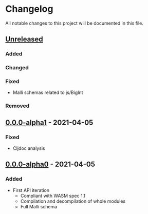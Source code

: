 # Changelog

All notable changes to this project will be documented in this file.



## [Unreleased]

### Added

### Changed

### Fixed

- Malli schemas related to js/BigInt

### Removed



## [0.0.0-alpha1] - 2021-04-05

### Fixed

- Cljdoc analysis



## [0.0.0-alpha0] - 2021-04-05

### Added

- First API iteration
    - Compliant with WASM spec 1.1
    - Compilation and decompilation of whole modules
    - Full Malli schema



[Unreleased]: https://github.com/helins/wasm.cljc/compare/0.0.0-alpha1...HEAD
[0.0.0-alpha1]: https://github.com/helins/wasm.cljc/compare/0.0.0-alpha0...0.0.0-alpha1
[0.0.0-alpha0]: https://github.com/helins/wasm.cljc/tree/0.0.0-alpha0
